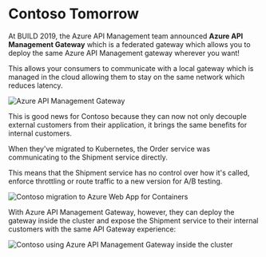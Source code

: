 # Contoso Tomorrow

At BUILD 2019, the Azure API Management team announced **Azure API Management Gateway** which is a federated gateway which allows you to deploy the same Azure API Management gateway wherever you want!

This allows your consumers to communicate with a local gateway which is managed in the cloud allowing them to stay on the same network which reduces latency.

![Azure API Management Gateway](./../media/api-management-gateway.png)

This is good news for Contoso because they can now not only decouple external customers from their application, it brings the same benefits for internal customers.

When they've migrated to Kubernetes, the Order service was communicating to the Shipment service directly.

This means that the Shipment service has no control over how it's called, enforce throttling or route traffic to a new version for A/B testing.

![Contoso migration to Azure Web App for Containers](./../media/codito-phase-II-internals.png)

With Azure API Management Gateway, however, they can deploy the gateway inside the cluster and expose the Shipment service to their internal customers with the same API Gateway experience:

![Contoso using Azure API Management Gateway inside the cluster](./../media/codito-future.png)